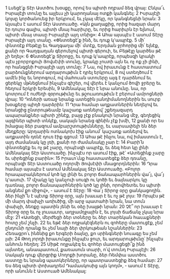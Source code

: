1 Լսեցէ՛ք Տէր Աստծու խօսքը,
որով ես պիտի ողբամ ձեզ վրայ:
Ընկա՜ւ Իսրայէլի տունը եւ այլեւս չի կարողանայ ոտքի կանգնել:
2 Իսրայէլի կոյսը կործանուեց իր երկրում,
եւ չկայ մէկը, որ կանգնեցնի նրան:
3 Այսպէս է ասում Տէր Աստուածը.
«Այն քաղաքից, որից հազար մարդ էր դուրս գալիս, պիտի մնայ հարիւրը,
եւ որից հարիւրն էր ելնում, պիտի մնայ տասը Իսրայէլի այդ տնից»:
4 Ահա այսպէս է ասում Տէրը Իսրայէլի այդ տանը.
«Փնտռեցէ՛ք ինձ, եւ դուք կ՚ապրէք.
5 մի՛ փնտռէք Բեթէլը եւ Գաղգաղա մի՛ մտէք,
Երդման ջրհորից մի՛ ելնէք,
քանի որ Գաղգաղան գերուելով պիտի գերուի,
եւ Բեթէլը կարծես թէ չի եղել»:
6 Փնտռեցէ՛ք Տիրոջը, եւ դուք կ՚ապրէք,
որպեսզի կրակի պէս չբորբոքուի Յովսէփի տունը,
կրակը չուտի այն
եւ ոչ ոք չի լինի, որ հանգցնի Իսրայէլի այդ տունը:
7 Նա, ով իրաւունք է հաստատում բարձունքներում
արդարութիւն է դրել երկրում,
8 ով ստեղծում է ամէն ինչ եւ նորոգում,
ով մահուան ստուերը այգ է դարձնում
եւ ցերեկը մթնեցնում ինչպէս գիշեր,
ով վերեւ է կանչում ծովի ջրերը
եւ հեղում երկրի երեսին,
9 Ամենակալ Տէր է նրա անունը.
նա, որ կոտրում է ուժեղի զօրութիւնը
եւ թշուառութիւն է բերում ամրոցների վրայ:
10 Դռների առաջ նրանք ատեցին յանդիմանողներին
եւ սուրբ խօսքերը պիղծ դարձրին:
11 Դրա համար աղքատներին նեղելով
եւ նրանցից ընտրութեամբ կաշառք առնելով՝
շքեղազարդ ապարանքներ պիտի շինէք,
բայց չէք բնակուի նրանց մէջ,
գեղեցիկ այգիներ պիտի տնկէք,
սակայն նրանց գինին չէք խմի,
12 քանի որ ես իմացայ ձեր բազում ամբարշտութիւնները,
եւ սարսափելի են ձեր մեղքերը:
Արդարին ոտնակոխ էիք անում՝ կաշառք առնելով
եւ աղքատին դռնէ դուռ էիք գցում:
13 Ահա թէ ինչու նա, ով իմաստուն է, այդ ժամանակ կը լռի,
քանի որ ժամանակը չար է:
14 Բարի՛ն փնտռեցէք եւ ոչ թէ չարը, որպէսզի ապրէք,
եւ ձեզ հետ կը լինի Ամենակալ Տէր Աստուածը.
ինչպէս որ ասում էիք, թէ՝
«Ատեցինք չարը եւ սիրեցինք բարին»:
15 Իրաւո՛ւնք հաստատեցէք ձեր դռանը,
որպէսզի Տէր Աստուածը ողորմի Յովսէփի մնացորդներին:
16 Դրա համար այսպէս է ասում Ամենակալ Տէր Աստուածը.
«Բոլոր հրապարակներում կոծ կը լինի
եւ բոլոր ճանապարհներին վա՜յ, վա՜յ կ՚ասուի.
17 մշակը կը կանչուի սուգի ու կոծի
եւ ձայնարկու կը դառնայ,
բոլոր ճանապարհներին կոծ կը լինի,
որովհետեւ ես պիտի անցնեմ քո միջով», - ասում է Տէրը:
18 Վա՜յ Տիրոջ օրը ցանկացողին.
ձեր ինչի՞ն է պէտք Տիրոջ օրը,
այն խաւար է եւ ոչ թէ լոյս:
19 Որպէս թէ մի մարդ փախչի առիւծից,
մի արջ պատահի նրան, նա տուն փախչի,
ձեռքը պատին յենի եւ օձը խայթի նրան:
20 Չէ՞ որ խաւար է Տիրոջ օրը եւ ոչ լուսաւոր,
աղջամղջային է, եւ լոյսի ճաճանչ չկայ նրա մէջ:
21 «Ատեցի, մերժեցի ձեր տօները
եւ ձեր տարեկան հաւաքների հոտը չեմ շնչի.
22 եւ եթէ ձեր ողջակէզներն ու զոհերը մատուցէք,
չեմ ընդունի դրանք եւ չեմ նայի ձեր փրկութեան նշաններին:
23 Հեռացրո՛ւ ինձնից քո երգերի ձայնը,
քո սրինգների նուագը ես չեմ լսի:
24 Թող յորդի իրաւունքը ինչպէս ջուր,
եւ արդարութիւնը՝ ինչպէս անհուն հեղեղ:
25 Միթէ ողջակէզ եւ զոհեր մատուցեցի՞ք ինձ այնտեղ,
անապատում, քառասուն տարի, ո՛վ տունդ Իսրայէլի:
26 Սակայն դուք վերցրիք Մողոքի խորանը,
ձեր Ռեմփա աստծու աստղը եւ նրանց պատկերները,
որ պատրաստեցիք ձեզ համար:
27 Ես ձեզ պիտի փոխադրեմ Դամասկոսից այն կողմ», - ասում է Տէրը,
որի անունն է Աստուած Ամենակալ:
